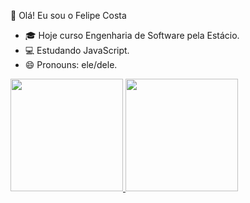 🤲 Olá! Eu sou o Felipe Costa

- 🎓  Hoje curso Engenharia de Software pela Estácio.
- 💻  Estudando JavaScript.
- 😄  Pronouns: ele/dele.

<div>
  <a href="https://github.com/xfelipecosta">
  <img height="180em" src="https://github-readme-stats.vercel.app/api?username=xfelipecosta"/>
   <img height="180em" src="https://github.com/anuraghazra/github-readme-stats"/>
</div>
